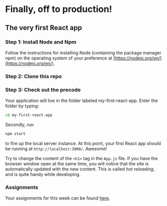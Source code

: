 # Finally, off to production!

## The very first React app

### Step 1: Install Node and Npm

Follow the instructions for installing Node \(containing the package manager npm\) on the operating system of your preference at [https://nodejs.org/en/](https://nodejs.org/en/).

### Step 2: Clone this repo

### Step 3: Check out the precode

Your application will live in the folder labeled my-first-react-app. Enter the folder by typing:

```bash
cd my-first-react-app
```

Secondly, run

```bash
npm start
```

to fire up the local server instance. At this point, your first React app should be running at `http://localhost:3000/`. Awesome!

Try to change the content of the `<h1>` tag in the `App.js` file. If you have the browser window open at the same time, you will notice that the site is automatically updated with the new content. This is called _hot reloading_, and is quite handy while developing.

### Assignments

Your assignments for this week can be found [here](https://github.com/nicolhag/react-tasks/blob/master/my-first-react-app/README.md).

